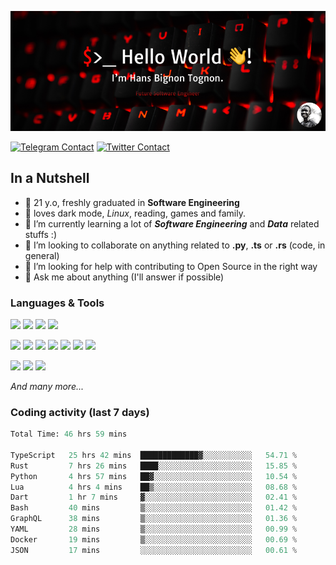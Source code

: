![Cover](assets/gh-readme-cover.png)

[![Telegram Contact](https://img.shields.io/badge/Telegram-%230088CC.svg?style=for-the-badge&logo=telegram&logoColor=white)](https://t.me/hanstobi) [![Twitter Contact](https://img.shields.io/badge/Twitter-%2308A0E9.svg?style=for-the-badge&logo=twitter&logoColor=white)](https://twitter.com/_tobihans)

## In a Nutshell
- 👤 21 y.o, freshly graduated in **Software Engineering**
- 🖤 loves dark mode, *Linux*, reading, games and family.
- 🌱 I’m currently learning a lot of ***Software Engineering*** and ***Data*** related stuffs :)
- 👯 I’m looking to collaborate on anything related to **.py**, **.ts** or **.rs** (code, in general)
- 🤔 I’m looking for help with contributing to Open Source in the right way
- 💬 Ask me about anything (I'll answer if possible)

### Languages & Tools
![](https://img.shields.io/badge/Linux-%23eab30f.svg?style=for-the-badge&logo=linux&logoColor=black) ![](https://img.shields.io/badge/Git-%23e54a2f.svg?style=for-the-badge&logo=git&logoColor=white) ![](https://img.shields.io/badge/Github-%231a1d21.svg?style=for-the-badge&logo=github&logoColor=white) ![](https://img.shields.io/badge/Docker-%230394f0.svg?style=for-the-badge&logo=docker&logoColor=white)

![](https://img.shields.io/badge/C-%231a1d21.svg?style=for-the-badge&logo=C&logoColor=white) ![](https://img.shields.io/badge/TypeScript-%230074c2.svg?style=for-the-badge&logo=typescript&logoColor=white) ![](https://img.shields.io/badge/Python-%23f0c540.svg?style=for-the-badge&logo=python) ![](https://img.shields.io/badge/Rust-%23ea4800.svg?style=for-the-badge&logo=rust) ![](https://img.shields.io/badge/Php-%237175aa.svg?style=for-the-badge&logo=php&logoColor=white) ![](https://img.shields.io/badge/HTML-%23d84924.svg?style=for-the-badge&logo=html5&logoColor=white) ![](https://img.shields.io/badge/Scss-%23c45f92.svg?style=for-the-badge&logo=sass&logoColor=white)

![](https://img.shields.io/badge/Vue-%23314559.svg?style=for-the-badge&logo=vue.js) ![](https://img.shields.io/badge/Laravel-%23e54a2f.svg?style=for-the-badge&logo=laravel&logoColor=white) ![](https://img.shields.io/badge/Adonis-%235a45ff.svg?style=for-the-badge&logo=adonisjs)

*And many more...*

### Coding activity (last 7 days)
<!--START_SECTION:waka-->

```python
Total Time: 46 hrs 59 mins

TypeScript   25 hrs 42 mins  █████████████▓░░░░░░░░░░░   54.71 %
Rust         7 hrs 26 mins   ████░░░░░░░░░░░░░░░░░░░░░   15.85 %
Python       4 hrs 57 mins   ██▓░░░░░░░░░░░░░░░░░░░░░░   10.54 %
Lua          4 hrs 4 mins    ██▒░░░░░░░░░░░░░░░░░░░░░░   08.68 %
Dart         1 hr 7 mins     ▓░░░░░░░░░░░░░░░░░░░░░░░░   02.41 %
Bash         40 mins         ▒░░░░░░░░░░░░░░░░░░░░░░░░   01.42 %
GraphQL      38 mins         ▒░░░░░░░░░░░░░░░░░░░░░░░░   01.36 %
YAML         28 mins         ▒░░░░░░░░░░░░░░░░░░░░░░░░   00.99 %
Docker       19 mins         ▒░░░░░░░░░░░░░░░░░░░░░░░░   00.69 %
JSON         17 mins         ░░░░░░░░░░░░░░░░░░░░░░░░░   00.61 %
```

<!--END_SECTION:waka-->
